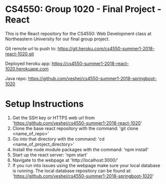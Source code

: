 # CS4550: Group 1020 - Final Project - React
This is the React repository for the CS4550: Web Development class at Northeastern University for our final group project.

Git remote url to push to: https://git.heroku.com/cs4550-summer1-2018-react-1020.git

Deployed heroku app: https://cs4550-summer1-2018-react-1020.herokuapp.com

Java repo: https://github.com/veshei/cs4550-summer1-2018-springboot-1020

# Setup Instructions
1. Get the SSH key or HTTPS web url from
'https://github.com/veshei/cs4550-summer1-2018-react-1020'
2. Clone the base react repository with the command: 
'git clone <name_of_repo>'
3. Go into that directory with the command: 
'cd <name_of_project_directory>'
4. Install the node module packages with the command: 
'npm install'
5. Start up the react server: 
'npm start'
6. Navigate to the webpage at 'http://localhost:3000/'
7. If you run into issues using the webpage
make sure your local database is running. The local database repository can
be found at: 'https://github.com/veshei/cs4550-summer1-2018-springboot-1020'

